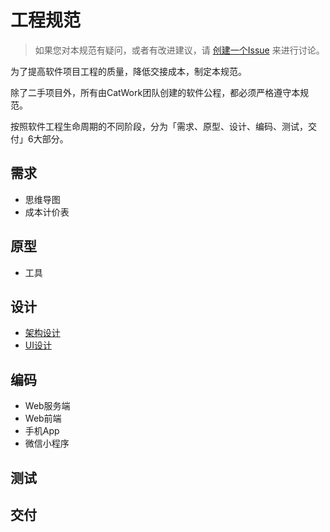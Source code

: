 # 工程规范

> 如果您对本规范有疑问，或者有改进建议，请 [创建一个Issue](https://github.com/catworking/standard/issues/new) 来进行讨论。

为了提高软件项目工程的质量，降低交接成本，制定本规范。

除了二手项目外，所有由CatWork团队创建的软件公程，都必须严格遵守本规范。

按照软件工程生命周期的不同阶段，分为「需求、原型、设计、编码、测试，交付」6大部分。

## 需求

- 思维导图
- 成本计价表

## 原型

- 工具

## 设计

- [架构设计](design/architecture.md)
- [UI设计](design/ui.md)

## 编码

- Web服务端
- Web前端
- 手机App
- 微信小程序

## 测试

## 交付
